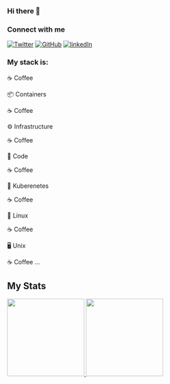 ### Hi there 👋

### Connect with me

<a href="https://twitter.com/a_mioranza" target="_blank"><img alt="Twitter" src="https://img.shields.io/badge/-%40a__mioranza-blue?style=flat&logo=twitter&logoColor=white"></a>
<a href="https://github.com/amioranza" target="_blank"><img alt="GitHub" src="https://img.shields.io/badge/-amioranza-black?style=flat&logo=github&logoColor=white"></a>
<a href="https://www.linkedin.com/in/alexandre-mioranza/" target="_blank"><img alt="linkedIn" src="https://img.shields.io/badge/-amioranza-blue?style=flat&logo=linkedin&logoColor=white"></a>


### My stack is:

☕ Coffee

📦 Containers

☕ Coffee

⚙️ Infrastructure

☕ Coffee

📄 Code

☕ Coffee

🚢 Kuberenetes

☕ Coffee

🐧 Linux

☕ Coffee

🖥️ Unix

☕ Coffee ...

## My Stats
<p>
<a href="https://github.com/AVS1508">
  <img height="180em" src="https://github-readme-stats.vercel.app/api?username=amioranza&theme=radical" />
  <img height="180em" src="https://github-readme-stats-eight-theta.vercel.app/api/top-langs/?username=amioranza&theme=radical" />
</a>
</p>

<!--
**amioranza/amioranza** is a ✨ _special_ ✨ repository because its `README.md` (this file) appears on your GitHub profile.

Here are some ideas to get you started:

- 🔭 I’m currently working on ...
- 🌱 I’m currently learning ...
- 👯 I’m looking to collaborate on ...
- 🤔 I’m looking for help with ...
- 💬 Ask me about ...
- 📫 How to reach me: ...
- 😄 Pronouns: ...
- ⚡ Fun fact: ...
-->
